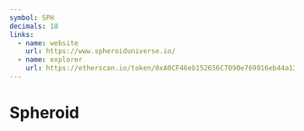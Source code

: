 ```yaml
---
symbol: SPH
decimals: 18
links:
  - name: website
    url: https://www.spheroiduniverse.io/
  - name: explorer
    url: https://etherscan.io/token/0xA0CF46eb152656C7090e769916eb44a138aaa406
---
```


# Spheroid
